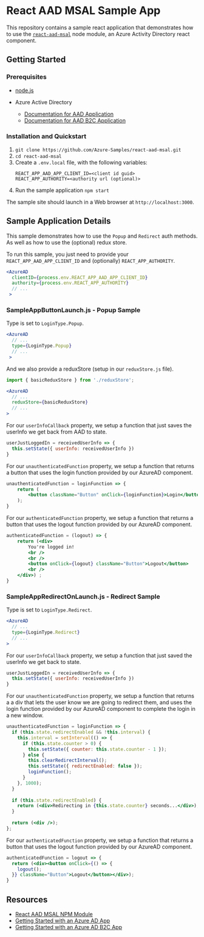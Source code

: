 # React AAD MSAL Sample App

This repository contains a sample react application that demonstrates how to use the [`react-aad-msal`](https://www.npmjs.com/package/react-aad-msal) node module, an Azure Activity Directory react component.

## Getting Started

### Prerequisites

- [node.js](https://nodejs.org/en/)

- Azure Active Directory

  - [Documentation for AAD Application]( https://docs.microsoft.com/en-us/azure/azure-resource-manager/resource-group-create-service-principal-portal)
  - [Documentation for AAD B2C Application](https://docs.microsoft.com/en-us/azure/active-directory-b2c/active-directory-b2c-app-registration)

### Installation and Quickstart

1. `git clone https://github.com/Azure-Samples/react-aad-msal.git`
2. `cd react-aad-msal`
3. Create a `.env.local` file, with the following variables:
    ```
    REACT_APP_AAD_APP_CLIENT_ID=<client id guid>
    REACT_APP_AUTHORITY=<authority url (optional)>
    ```
4. Run the sample application `npm start`

The sample site should launch in a Web browser at `http://localhost:3000`.

## Sample Application Details

This sample demonstrates how to use the `Popup` and `Redirect` auth methods. As well as how to use the (optional) redux store.

To run this sample, you just need to provide your `REACT_APP_AAD_APP_CLIENT_ID` and (optionally) `REACT_APP_AUTHORITY`.

``` jsx
<AzureAD
  clientID={process.env.REACT_APP_AAD_APP_CLIENT_ID}
  authority={process.env.REACT_APP_AUTHORITY}
  // ...
 >
```

### SampleAppButtonLaunch.js - Popup Sample

Type is set to `LoginType.Popup`.

``` jsx
<AzureAD
  // ...
  type={LoginType.Popup}
  // ...
 >
```

And we also provide a reduxStore (setup in our `reduxStore.js` file).

``` jsx
import { basicReduxStore } from './reduxStore';

<AzureAD
  // ...
  reduxStore={basicReduxStore}
  // ...
>
```

For our `userInfoCallback` property, we setup a function that just saves the userInfo we get back from AAD to state.

``` javascript
userJustLoggedIn = receivedUserInfo => {
  this.setState({ userInfo: receivedUserInfo })
}
```

For our `unauthenticatedFunction` property, we setup a function that returns a button that uses the login function provided by our AzureAD component.

``` jsx
unauthenticatedFunction = loginFunction => {
    return (
        <button className="Button" onClick={loginFunction}>Login</button>
    );
}
```

For our `authenticatedFunction` property, we setup a function that returns a button that uses the logout function provided by our AzureAD component.

``` jsx
authenticatedFunction = (logout) => {
    return (<div>
        You're logged in!
        <br />
        <br />
        <button onClick={logout} className="Button">Logout</button>
        <br />
    </div>) ;
}
```

### SampleAppRedirectOnLaunch.js - Redirect Sample

Type is set to `LoginType.Redirect`.

``` jsx
<AzureAD
  // ...
  type={LoginType.Redirect}
  // ...
>
```

For our `userInfoCallback` property, we setup a function that just saved the userInfo we get back to state.

``` javascript
userJustLoggedIn = receivedUserInfo => {
  this.setState({ userInfo: receivedUserInfo })
}
```

For our `unauthenticatedFunction` property, we setup a function that returns a a div that lets the user know we are going to redirect them, and uses the login function provided by our AzureAD component to complete the login in a new window.

``` jsx
unauthenticatedFunction = loginFunction => {
  if (this.state.redirectEnabled && !this.interval) {
    this.interval = setInterval(() => {
      if (this.state.counter > 0) {
        this.setState({ counter: this.state.counter - 1 });
      } else {
        this.clearRedirectInterval();
        this.setState({ redirectEnabled: false });
        loginFunction();
      }
    }, 1000);
  }
  
  if (this.state.redirectEnabled) {
    return (<div>Redirecting in {this.state.counter} seconds...</div>);
  }
  
  return (<div />);
};
```

For our `authenticatedFunction` property, we setup a function that returns a button that uses the logout function provided by our AzureAD component.

``` jsx
authenticatedFunction = logout => {
  return (<div><button onClick={() => {
    logout();
  }} className="Button">Logout</button></div>);
}
```

## Resources

- [React AAD MSAL NPM Module](https://www.npmjs.com/package/react-aad-msal)
- [Getting Started with an Azure AD App](https://docs.microsoft.com/en-us/azure/azure-resource-manager/resource-group-create-service-principal-portal)
- [Getting Started with an Azure AD B2C App](https://docs.microsoft.com/en-us/azure/active-directory-b2c/active-directory-b2c-app-registration)
